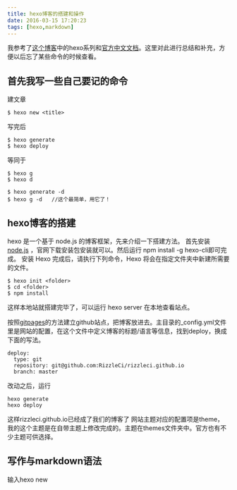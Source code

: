```yaml
---
title: hexo博客的搭建和操作
date: 2016-03-15 17:20:23
tags: [hexo,markdown]
---
```


我参考了[这个博客](http://zipperary.com/)中的hexo系列和[官方中文文档](https://hexo.io/zh-cn/docs/)。这里对此进行总结和补充，方便以后忘了某些命令的时候查看。

## 首先我写一些自己要记的命令
建文章
```
$ hexo new <title>

```
写完后
```
$ hexo generate
$ hexo deploy
```
等同于
```
$ hexo g
$ hexo d

$ hexo generate -d
$ hexo g -d   //这个最简单，用它了！
```
## hexo博客的搭建
<!--more-->
hexo 是一个基于 node.js 的博客框架，先来介绍一下搭建方法。
首先安装 [node.js](https://nodejs.org) ，官网下载安装包安装就可以。然后运行 npm install -g hexo-cli即可完成。
安装 Hexo 完成后，请执行下列命令，Hexo 将会在指定文件夹中新建所需要的文件。
```
$ hexo init <folder>
$ cd <folder>
$ npm install
```
这样本地站就搭建完毕了，可以运行 hexo server 在本地查看站点。

按照[gitpages](https://pages.github.com/)的方法建立github站点，把博客放进去。主目录的_config.yml文件里是网站的配置，在这个文件中定义博客的标题/语言等信息，找到deploy，换成下面的写法。
```
deploy:
  type: git
  repository: git@github.com:RizzleCi/rizzleci.github.io
  branch: master
```
改动之后，运行
```
hexo generate
hexo deploy
```
这样rizzleci.github.io已经成了我们的博客了
网站主题对应的配置项是theme，我的这个主题是在自带主题上修改完成的。主题在themes文件夹中。官方也有不少主题可供选择。

## 写作与markdown语法

输入hexo new <title>后会生成post的头部。下面的tags写的时候要这样写
```markdown
---
title: hexo博客的搭建和操作
date: 2016-03-15 17:20:23
tags: [hexo,markdown]
---
```
[简书的markdown语法指南](http://www.jianshu.com/p/q81RER)不错，[这个文档](http://wowubuntu.com/markdown/)也比较容易看。我这里就记一下常用的，省得自己每次写都去查。
查看更多`<!--more-->`来分割
标题是不同个数的#
列表:` - (无序) 1. (有序) `
链接:` [我的博客](http://rizzleci.github.io/) `
代码:` ` `
引用:` < `
斜体:` * `
粗体:` ** `
表格：
```
| 头        | 头           | 头   |
| --------- |:------------:| ---:|
| 内容      | 内容          | 内容 |
```

分割：
```
* * *

***

*****

- - -

---------------------------------------
```
图片：`![Alt text](/path/to/img.jpg)`
